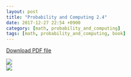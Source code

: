 ```yaml
---
layout: post
title: "Probability and Computing 2.4"
date: 2017-12-27 22:54 +0900
category: [math, probability_and_computing]
tags: [math, probability_and_computing, book]
---
```


<a href="{{ site.url }}/assets/Probability_and_Computing_2.4.pdf" >Download PDF file</a>

<img src="{{ site.url }}/assets/Probability_and_Computing_2.4-1.jpg" class="center-image" /> <br />
<img src="{{ site.url }}/assets/Probability_and_Computing_2.4-2.jpg" class="center-image" />
